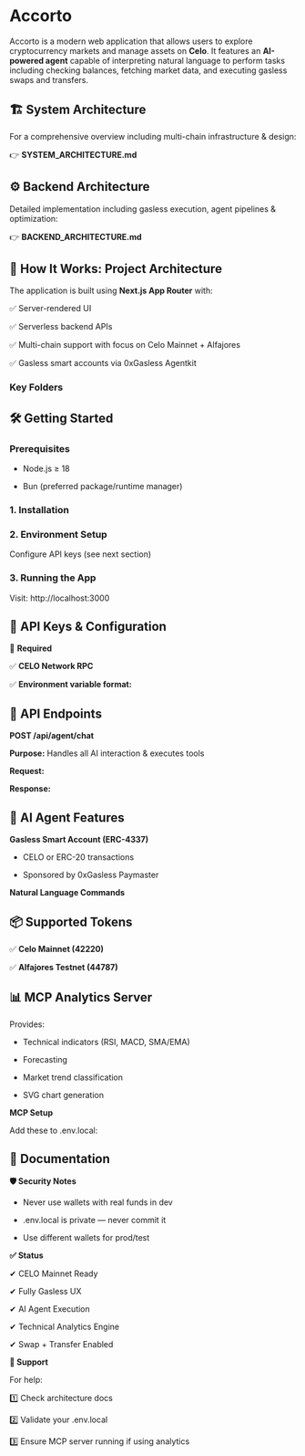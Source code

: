 Accorto
=======

Accorto is a modern web application that allows users to explore cryptocurrency markets and manage assets on **Celo**. It features an **AI-powered agent** capable of interpreting natural language to perform tasks including checking balances, fetching market data, and executing gasless swaps and transfers.

🏗️ System Architecture
-----------------------

For a comprehensive overview including multi-chain infrastructure & design:

👉 **SYSTEM\_ARCHITECTURE.md**

⚙️ Backend Architecture
-----------------------

Detailed implementation including gasless execution, agent pipelines & optimization:

👉 **BACKEND\_ARCHITECTURE.md**

🚀 How It Works: Project Architecture
-------------------------------------

The application is built using **Next.js App Router** with:

✅ Server-rendered UI

✅ Serverless backend APIs

✅ Multi-chain support with focus on Celo Mainnet + Alfajores

✅ Gasless smart accounts via 0xGasless Agentkit

### Key Folders

🛠️ Getting Started
-------------------

### Prerequisites

*   Node.js ≥ 18
    
*   Bun (preferred package/runtime manager)
    

### 1\. Installation

### 2\. Environment Setup

Configure API keys (see next section)

### 3\. Running the App

Visit: http://localhost:3000

🔧 API Keys & Configuration
---------------------------

🔑 **Required**

✅ **CELO Network RPC**

✅ **Environment variable format:**

📡 API Endpoints
----------------

**POST /api/agent/chat**

**Purpose:** Handles all AI interaction & executes tools

**Request:**

**Response:**

🤖 AI Agent Features
--------------------

**Gasless Smart Account (ERC-4337)**

*   CELO or ERC-20 transactions
    
*   Sponsored by 0xGasless Paymaster
    

**Natural Language Commands**

📦 Supported Tokens
-------------------

✅ **Celo Mainnet (42220)**

✅ **Alfajores Testnet (44787)**

📊 MCP Analytics Server
-----------------------

Provides:

*   Technical indicators (RSI, MACD, SMA/EMA)
    
*   Forecasting
    
*   Market trend classification
    
*   SVG chart generation
    

**MCP Setup**

Add these to .env.local:

📖 Documentation
----------------

**🛡️ Security Notes**

*   Never use wallets with real funds in dev
    
*   .env.local is private — never commit it
    
*   Use different wallets for prod/test
    

**✅ Status**

✔ CELO Mainnet Ready

✔ Fully Gasless UX

✔ AI Agent Execution

✔ Technical Analytics Engine

✔ Swap + Transfer Enabled

**💬 Support**

For help:

1️⃣ Check architecture docs

2️⃣ Validate your .env.local

3️⃣ Ensure MCP server running if using analytics
